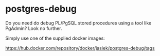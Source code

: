 # postgres-debug

Do you need do debug PL/PgSQL stored procedures using a tool like PgAdmin? Look no further.

Simply use one of the supplied docker images:

https://hub.docker.com/repository/docker/jasiek/postgres-debug/tags



